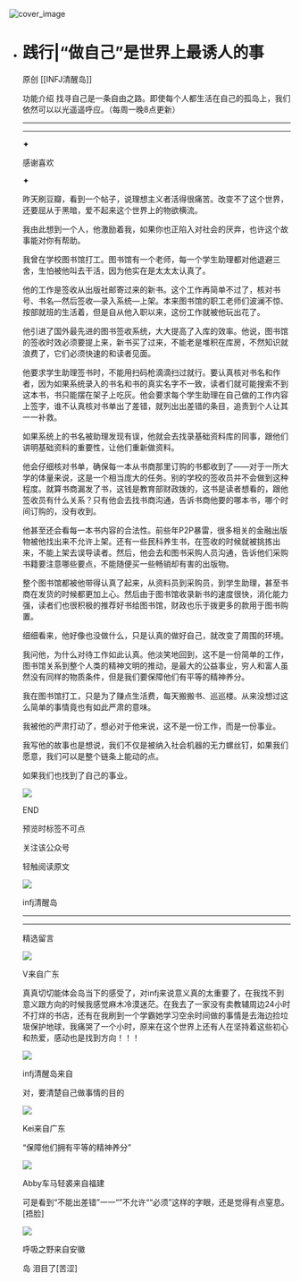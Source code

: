 ![cover_image](https://mmbiz.qlogo.cn/mmbiz_jpg/DZCdtia4bJxqWyYzs5sfxTMQNicXenwcjfUWAzIiaA2UXf70RKU4pIS2faoBa4zPFSt9Uel4SAsdf6NwTAtiao4f5g/0?wx_fmt=jpeg)

- # 践行|“做自己”是世界上最诱人的事
  
  原创 [[INFJ清醒岛]]
  
  功能介绍 找寻自己是一条自由之路。即使每个人都生活在自己的孤岛上，我们依然可以以光遥遥呼应。（每周一晚8点更新）
  
  ---
  
  ---
  
  ✦
  
  感谢喜欢
  
  ✦
  
  昨天刷豆瓣，看到一个帖子，说理想主义者活得很痛苦。改变不了这个世界，还要屈从于黑暗，爱不起来这个世界上的物欲横流。
  
  我由此想到一个人，他激励着我，如果你也正陷入对社会的厌弃，也许这个故事能对你有帮助。
  
  我曾在学校图书馆打工。图书馆有一个老师，每一个学生助理都对他退避三舍，生怕被他叫去干活，因为他实在是太太太认真了。
  
  他的工作是签收从出版社邮寄过来的新书。这个工作再简单不过了，核对书号、书名—然后签收—录入系统—上架。本来图书馆的职工老师们波澜不惊、按部就班的生活着，但是自从他入职以来，这份工作就被他玩出花了。
  
  他引进了国外最先进的图书签收系统，大大提高了入库的效率。他说，图书馆的签收时效必须要提上来，新书买了过来，不能老是堆积在库房，不然知识就浪费了，它们必须快速的和读者见面。
  
  他要求学生助理签书时，不能用扫码枪滴滴扫过就行。要认真核对书名和作者，因为如果系统录入的书名和书的真实名字不一致，读者们就可能搜索不到这本书，书只能摆在架子上吃灰。他会要求每个学生助理在自己做的工作内容上签字，谁不认真核对书单出了差错，就列出出差错的条目，追责到个人让其一一补救。
  
  如果系统上的书名被助理发现有误，他就会去找录基础资料库的同事，跟他们讲明基础资料的重要性，让他们重新做资料。
  
  他会仔细核对书单，确保每一本从书商那里订购的书都收到了——对于一所大学的体量来说，这是一个相当庞大的任务。别的学校的签收员并不会做到这种程度。就算书商漏发了书，这钱是教育部财政拨的，这书是读者想看的，跟他签收员有什么关系？只有他会去找书商沟通，告诉书商他要的哪本书，哪个时间订购的，没有收到。
  
  他甚至还会看每一本书内容的合法性。前些年P2P暴雷，很多相关的金融出版物被他找出来不允许上架。还有一些民科养生书，在签收的时候就被挑拣出来，不能上架去误导读者。然后，他会去和图书采购人员沟通，告诉他们采购书籍要注意哪些要点，不能随便买一些畅销却有害的出版物。
  
  整个图书馆都被他带得认真了起来，从资料员到采购员，到学生助理，甚至书商在发货的时候都更加上心。然后由于图书馆收录新书的速度很快，消化能力强，读者们也很积极的推荐好书给图书馆，财政也乐于拨更多的款用于图书购置。
  
  细细看来，他好像也没做什么，只是认真的做好自己，就改变了周围的环境。
  
  我问他，为什么对待工作如此认真。他淡笑地回到，这不是一份简单的工作，图书馆关系到整个人类的精神文明的推动，是最大的公益事业，穷人和富人虽然没有同样的物质条件，但是我们要保障他们有平等的精神养分。
  
  我在图书馆打工，只是为了赚点生活费，每天搬搬书、巡巡楼。从来没想过这么简单的事情竟也有如此严肃的意味。
  
  我被他的严肃打动了，想必对于他来说，这不是一份工作，而是一份事业。
  
  我写他的故事也是想说，我们不仅是被纳入社会机器的无力螺丝钉，如果我们愿意，我们可以是整个链条上能动的点。
  
  如果我们也找到了自己的事业。
  
  ![](https://mmbiz.qpic.cn/mmbiz_gif/7FiadXCUBpqt43ySAFleQonQAWQDMwvCPOiaiaFlUYSG8ibicVqc4d5rBa4niaAWr9DmauJ43FCich2gaNDU6PiaKZQf6w/640?wx_fmt=gif)
  
  END
  
  预览时标签不可点
  
    
  关注该公众号
  
  轻触阅读原文
  
  ![](http://mmbiz.qpic.cn/mmbiz_png/DZCdtia4bJxpcRrqEcIicNn7icChObS1Eqm6u2hlN1LGAHvlMHZg6O2a3A47KdeC6IqvVTuryNZQpDFQ1LX3JvT9w/0?wx_fmt=png)
  
  infj清醒岛
  
  ---
  
  ---
  
  精选留言
  
  ![](http://mmsns.qpic.cn/mmsns/iaxNB5XaibCeLTYWIUGCYm7cS1kFxTx4ibUSEBZJ6VnOdXPDItJ9PaGRg/0)
  
  V来自广东
  
  真真切切能体会岛当下的感受了，对infj来说意义真的太重要了，在我找不到意义跟方向的时候我感觉麻木冷漠迷茫。在我去了一家没有卖教辅周边24小时不打烊的书店，还有在我刷到一个学霸她学习空余时间做的事情是去海边捡垃圾保护地球，我痛哭了一个小时，原来在这个世界上还有人在坚持着这些初心和热爱，感动也是找到方向！！！
  
  ![](http://wx.qlogo.cn/mmhead/Q3auHgzwzM4icoibBPppWkMrbLG1lB8KhWHaiaiabBib87BTTdVQC8Cyacg/64)
  
  infj清醒岛来自
  
  对，要清楚自己做事情的目的
  
  ![](http://mmsns.qpic.cn/mmsns/iaxNB5XaibCeLTYWIUGCYm7cS1kFxTx4ibUSEBZJ6VnOdXPDItJ9PaGRg/0)
  
  Kei来自广东
  
  “保障他们拥有平等的精神养分”
  
  ![](http://mmsns.qpic.cn/mmsns/iaxNB5XaibCeLTYWIUGCYm7cS1kFxTx4ibUSEBZJ6VnOdXPDItJ9PaGRg/0)
  
  Abby车马轻裘来自福建
  
  可是看到“不能出差错”一一“”不允许““必须”这样的字眼，还是觉得有点窒息。[捂脸]
  
  ![](http://mmsns.qpic.cn/mmsns/iaxNB5XaibCeLTYWIUGCYm7cS1kFxTx4ibUSEBZJ6VnOdXPDItJ9PaGRg/0)
  
  呼吸之野来自安徽
  
  岛 泪目了[苦涩]